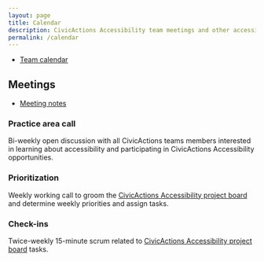 ```yaml
---
layout: page
title: Calendar
description: CivicActions Accessibility team meetings and other accessibility-related events.
permalink: /calendar
---
```


* [Team calendar](https://calendar.google.com/calendar/u/2?cid=Y2l2aWNhY3Rpb25zLm5ldF81M3VqMDBoNzAzMzRpbTZzY3ZoOGE0dDlhZ0Bncm91cC5jYWxlbmRhci5nb29nbGUuY29t)

## Meetings

* [Meeting notes](https://docs.google.com/document/d/1y2yGcxsjEmmr4627nf3O2aGqmIkJrkgcbjRKAz9jSMI/edit?usp=sharing)

### Practice area call

Bi-weekly open discussion with all CivicActions teams members interested in learning about accessibility and participating in CivicActions Accessibility opportunities.

### Prioritization

Weekly working call to groom the [CivicActions Accessibility project board](https://github.com/CivicActions/accessibility/projects/1) and determine weekly priorities and assign tasks.

### Check-ins

Twice-weekly 15-minute scrum related to [CivicActions Accessibility project board](https://github.com/CivicActions/accessibility/projects/1) tasks.